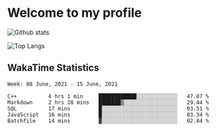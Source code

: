 # Welcome to my profile

![Github stats](https://github-readme-stats.vercel.app/api?username=xinthose&show_icons=true&theme=radical&count_private=true)

![Top Langs](https://github-readme-stats.vercel.app/api/top-langs/?username=xinthose)

## WakaTime Statistics
<!--START_SECTION:waka-->
```text
Week: 08 June, 2021 - 15 June, 2021

C++          4 hrs 1 min     ████████████░░░░░░░░░░░░░   47.87 % 
Markdown     2 hrs 28 mins   ███████▒░░░░░░░░░░░░░░░░░   29.44 % 
SQL          17 mins         █░░░░░░░░░░░░░░░░░░░░░░░░   03.51 % 
JavaScript   16 mins         █░░░░░░░░░░░░░░░░░░░░░░░░   03.34 % 
Batchfile    14 mins         ▓░░░░░░░░░░░░░░░░░░░░░░░░   02.84 % 
```
<!--END_SECTION:waka-->
